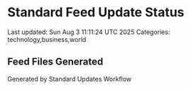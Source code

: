 # Standard Feed Update Status
Last updated: Sun Aug  3 11:11:24 UTC 2025
Categories: technology,business,world

## Feed Files Generated

Generated by Standard Updates Workflow
